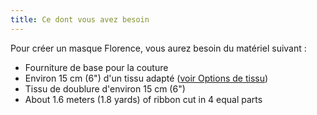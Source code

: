 ```yaml
---
title: Ce dont vous avez besoin
---
```


Pour créer un masque Florence, vous aurez besoin du matériel suivant :

- Fourniture de base pour la couture
- Environ 15 cm (6") d'un tissu adapté ([voir Options de tissu](/docs/patterns/florence/fabric/))
- Tissu de doublure d'environ 15 cm (6")
- About 1.6 meters (1.8 yards) of ribbon cut in 4 equal parts

